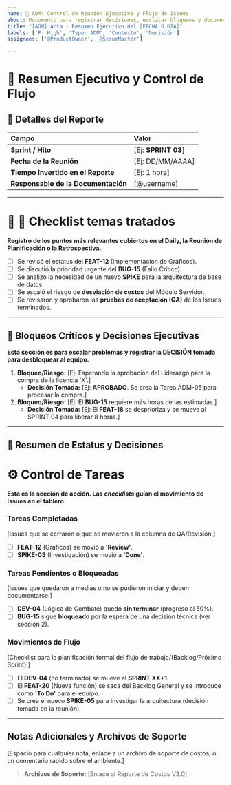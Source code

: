 ```yaml
---
name: 💼 ADM: Control de Reunión Ejecutiva y Flujo de Issues
about: Documento para registrar decisiones, esclalar bloqueos y documentar los movimientos de Issues (backlog/sprint) después de la reunión de estatus.
title: "[ADM] Acta - Resumen Ejecutivo del [FECHA O DÍA]"
labels: ['P: High', 'Type: ADM', 'Contexto', 'Decisión']
assignees: ['@ProductOwner', '@ScrumMaster']

---
```


# 💼 Resumen Ejecutivo y Control de Flujo

## 👤 Detalles del Reporte
| Campo | Valor |
| :--- | :--- |
| **Sprint / Hito** | [Ej: **SPRINT 03**] |
| **Fecha de la Reunión** | [Ej: DD/MM/AAAA] |
| **Tiempo Invertido en el Reporte** | [Ej: 1 hora] |
| **Responsable de la Documentación** | [@username] |

---

# 📜 📢 Checklist temas tratados

**Registro de los puntos más relevantes cubiertos en el Daily, la Reunión de Planificación o la Retrospectiva.**

- [ ] Se revisó el estatus del **FEAT-12** (Implementación de Gráficos).
- [ ] Se discutió la prioridad urgente del **BUG-15** (Fallo Crítico).
- [ ] Se analizó la necesidad de un nuevo **SPIKE** para la arquitectura de base de datos.
- [ ] Se escaló el riesgo de **desviación de costos** del Módulo Servidor.
- [ ] Se revisaron y aprobaron las **pruebas de aceptación (QA)** de los Issues terminados.

---

## 🚧 Bloqueos Críticos y Decisiones Ejecutivas

**Esta sección es para escalar problemas y registrar la DECISIÓN tomada para desbloquear al equipo.**

1.  **Bloqueo/Riesgo:** [Ej: Esperando la aprobación del Liderazgo para la compra de la licencia 'X'.]
    * **Decisión Tomada:** [Ej: **APROBADO**. Se crea la Tarea ADM-05 para procesar la compra.]
2.  **Bloqueo/Riesgo:** [Ej: El **BUG-15** requiere más horas de las estimadas.]
    * **Decisión Tomada:** [Ej: El **FEAT-18** se desprioriza y se mueve al SPRINT 04 para liberar 8 horas.]

---
## 👥 Resumen de Estatus y Decisiones

# ⚙️ Control de Tareas

**Esta es la sección de acción. Las *checklists* guían el movimiento de Issues en el tablero.**

###  Tareas Completadas 

[Issues que se cerraron o que se movieron a la columna de QA/Revisión.]

- [ ] **FEAT-12** (Gráficos) se movió a **'Review'**.
- [ ] **SPIKE-03** (Investigación) se movió a **'Done'**.

### Tareas Pendientes o Bloqueadas 

[Issues que quedaron a medias o no se pudieron iniciar y deben documentarse.]

- [ ] **DEV-04** (Lógica de Combate) quedó **sin terminar** (progreso al 50%).
- [ ] **BUG-15** sigue **bloqueado** por la espera de una decisión técnica (ver sección 2).

### Movimientos de Flujo 
[Checklist para la planificación formal del flujo de trabajo/(Backlog/Próximo Sprint).]

- [ ] El **DEV-04** (no terminado) se mueve al **SPRINT XX+1**.
- [ ] El **FEAT-20** (Nueva función) se saca del Backlog General y se introduce como **'To Do'** para el equipo.
- [ ] Se crea el nuevo **SPIKE-05** para investigar la arquitectura (decisión tomada en la reunión).

---

## Notas Adicionales y Archivos de Soporte

[Espacio para cualquier nota, enlace a un archivo de soporte de costos, o un comentario rápido sobre el ambiente.]
> **Archivos de Soporte:** [Enlace al Reporte de Costos V3.0]